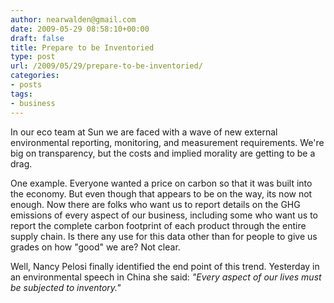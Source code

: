 ```yaml
---
author: nearwalden@gmail.com
date: 2009-05-29 08:58:10+00:00
draft: false
title: Prepare to be Inventoried
type: post
url: /2009/05/29/prepare-to-be-inventoried/
categories:
- posts
tags:
- business
---
```


In our eco team at Sun we are faced with a wave of new external environmental reporting, monitoring, and measurement requirements.  We're big on transparency, but the costs and implied morality are getting to be a drag.





One example.  Everyone wanted a price on carbon so that it was built into the economy.  But even though that appears to be on the way, its now not enough.  Now there are folks who want us to report details on the GHG emissions of every aspect of our business, including some who want us to report the complete carbon footprint of each product through the entire supply chain.  Is there any use for this data other than for people to give us grades on how "good" we are?  Not clear.





Well, Nancy Pelosi finally identified the end point of this trend.  Yesterday in an environmental speech in China she said:  _"Every aspect of our lives must be subjected to inventory."_



